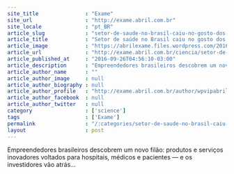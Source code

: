 ```yaml
---
site_title               : "Exame"
site_url                 : "http://exame.abril.com.br"
site_locale              : "pt_BR"
article_slug             : "setor-de-saude-no-brasil-caiu-no-gosto-dos-investidores"
article_title            : "Setor de saúde no Brasil caiu no gosto dos investidores"
article_image            : "https://abrilexame.files.wordpress.com/2016/09/size_960_16_9_testedevisao-africa.jpg?quality=70&strip=all&w=960"
article_url              : "http://exame.abril.com.br/ciencia/setor-de-saude-no-brasil-caiu-no-gosto-dos-investidores/"
article_published_at     : "2016-09-26T04:56:10-03:00"
article_description      : "Empreendedores brasileiros descobrem um novo filão: produtos e serviços inovadores voltados para hospitais, médicos e pacientes — e os investidores vão atrás..."
article_author_name      : ""
article_author_image     : null
article_author_biography : null
article_author_profile   : "http://exame.abril.com.br/author/wpvipabril/"
article_author_facebook  : null
article_author_twitter   : null
category                 : ['science']
tags                     : ['Exame']
permalink                : "/:categories/setor-de-saude-no-brasil-caiu-no-gosto-dos-investidores/"
layout                   : post
---
```


Empreendedores brasileiros descobrem um novo filão: produtos e serviços inovadores voltados para hospitais, médicos e pacientes — e os investidores vão atrás...
